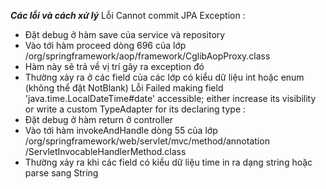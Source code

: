 ***Các lỗi và cách xử lý***
Lỗi Cannot commit JPA Exception :
- Đặt debug ở hàm save của service và repository
- Vào tới hàm proceed dòng 696 của lớp /org/springframework/aop/framework/CglibAopProxy.class
- Hàm này sẽ trả về vị trí gây ra exception đó 
- Thường xảy ra ở các field của các lớp có kiểu dữ liệu int hoặc enum (không thể đặt NotBlank)
Lỗi Failed making field 'java.time.LocalDateTime#date' accessible; either increase its visibility or 
write a custom TypeAdapter for its declaring type :
- Đặt debug ở hàm return ở controller 
- Vào tới hàm invokeAndHandle dòng 55 của lớp /org/springframework/web/servlet/mvc/method/annotation
/ServletInvocableHandlerMethod.class
- Thường xảy ra khi các field có kiểu dữ liệu time in ra dạng string hoặc parse sang String
            